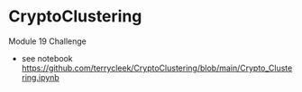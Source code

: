 # CryptoClustering
Module 19 Challenge
* see notebook
https://github.com/terrycleek/CryptoClustering/blob/main/Crypto_Clustering.ipynb